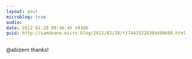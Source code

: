 ```yaml
---
layout: post
microblog: true
audio: 
date: 2012-02-28 09:46:45 +0100
guid: http://samdeane.micro.blog/2012/02/28/t174415228304498688.html
---
```

@abizern thanks!

